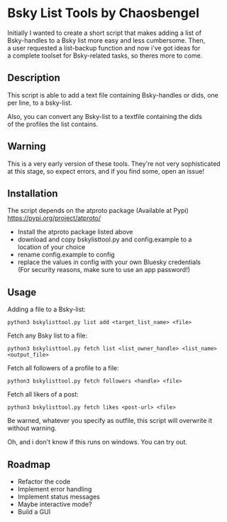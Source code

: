 Bsky List Tools by Chaosbengel
==============================

Initially I wanted to create a short script that makes adding a list of   
Bsky-handles to a Bsky list more easy and less cumbersome. Then,  
a user requested a list-backup function and now i've got ideas for  
a complete toolset for Bsky-related tasks, so theres more to come.

Description
------------------------------

This script is able to add a text file containing Bsky-handles or dids, one  
per line, to a bsky-list.

Also, you can convert any Bsky-list to a textfile containing the dids  
of the profiles the list contains.

Warning
-------------------------------

This is a very early version of these tools. They're not very sophisticated  
at this stage, so expect errors, and if you find some, open an issue!

Installation
-------------------------------

The script depends on the atproto package (Available at Pypi)  
https://pypi.org/project/atproto/

- Install the atproto package listed above
- download and copy bskylisttool.py and config.example to a   
location of your choice
- rename config.example to config
- replace the values in config with your own Bluesky credentials  
  (For security reasons, make sure to use an app password!)

Usage
--------------------------------


Adding a file to a Bsky-list:

    python3 bskylisttool.py list add <target_list_name> <file>

Fetch any Bsky list to a file:

    python3 bskylisttool.py fetch list <list_owner_handle> <list_name> <output_file>

Fetch all followers of a profile to a file:

    python3 bskylisttool.py fetch followers <handle> <file>

Fetch all likers of a post:

    python3 bskylisttool.py fetch likes <post-url> <file>

Be warned, whatever you specify as outfile, this script will overwrite it   
without warning.

Oh, and i don't know if this runs on windows. You can try out.


Roadmap
--------------------------------

- Refactor the code
- Implement error handling
- Implement status messages
- Maybe interactive mode?
- Build a GUI





